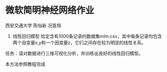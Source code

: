 # 微软简明神经网络作业
西安交通大学 陈怡新 况首旭

1. 线性回归模型
给定含有1000条记录的数据集mlm.csv，其中每条记录均包含两个自变量x,y和一个因变量z，它们之间存在较为明显的线性关系。

任务：请对数据进行三维可视化分析，并训练出良好的线性回归模型。

本方法参照教程完成

